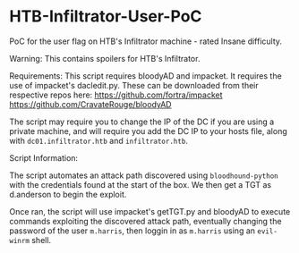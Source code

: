 # HTB-Infiltrator-User-PoC
PoC for the user flag on HTB's Infiltrator machine - rated Insane difficulty. 

Warning: This contains spoilers for HTB's Infiltrator.

Requirements:
This script requires bloodyAD and impacket. It requires the use of impacket's dacledit.py. These can be downloaded from their respective repos here:
https://github.com/fortra/impacket
https://github.com/CravateRouge/bloodyAD

The script may require you to change the IP of the DC if you are using a private machine, and will require you add the DC IP to your hosts file, along with `dc01.infiltrator.htb` and `infiltrator.htb`. 

Script Information:

The script automates an attack path discovered using `bloodhound-python` with the credentials found at the start of the box. We then get a TGT as d.anderson to begin the exploit. 

Once ran, the script will use impacket's getTGT.py and bloodyAD to execute commands exploiting the discovered attack path, eventually changing the password of the user `m.harris`, then loggin in as `m.harris` using an `evil-winrm` shell. 
